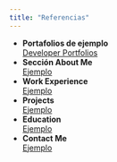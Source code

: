 ```yaml
---
title: "Referencias"
---
```


- **Portafolios de ejemplo**  
  [Developer Portfolios](https://github.com/emmabostian/developer-portfolios?tab=readme-ov-file)
- **Sección About Me**  
  [Ejemplo](https://portfolio-nailheart.vercel.app/)
- **Work Experience**  
  [Ejemplo](https://ayushn.netlify.app/)
- **Projects**  
  [Ejemplo](https://www.dga-dev.fr/fr#projects)
- **Education**  
  [Ejemplo](https://gokul-raja84.github.io/education)
- **Contact Me**  
  [Ejemplo](https://mokhele.pythonanywhere.com/)
